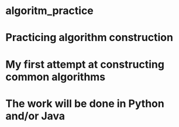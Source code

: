 # algoritm_practice
# Practicing algorithm construction
# My first attempt at constructing common algorithms
# The work will be done in Python and/or Java
